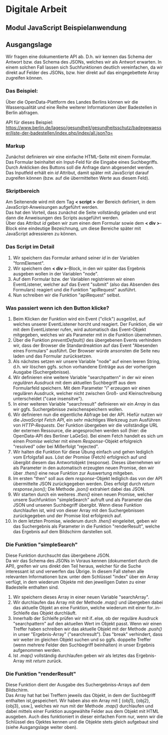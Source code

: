 # Digitale Arbeit
## Modul __JavaScript__ Beispielanwendung  

## Ausgangslage  
Wir fragen eine dokumentierte API ab. D.h. wir kennen das Schema der Antwort bzw. das Schema des JSONs, welches wir als Antwort erwarten. In einem solchen Fall lassen sich Suchfunktionen deutlich vereinfachen, da wir direkt auf Felder des JSONs, bzw. hier direkt auf das eingegebettete Array zugreifen können.  

### Das Beispiel:  

Über die OpenData-Plattform des Landes Berlins können wir die Wasserqualität und eine Reihe weiterer Informationen über Badestellen in Berlin abfragen.  

API für dieses Beispiel: https://www.berlin.de/lageso/gesundheit/gesundheitsschutz/badegewaesser/liste-der-badestellen/index.php/index/all.json?q=  

### Markup  
Zunächst definieren wir eine einfache HTML-Seite mit einem Formular.  
Das Formular beinhaltet ein Input-Feld für die Eingabe eines Suchbegriffs.  
Durch Anklicken des Buttons soll die Anfrage dann abgesendet werden.  
Das Inputfeld erhält ein _id_ Attribut, damit später mit JavaScript darauf zugreifen können (bzw. auf die übermittelten Werte aus diesem Feld).

### Skriptbereich  
Am Seitenende wird mit dem Tag __< script >__ der Bereich definiert, in dem JavaScript-Anweisungen aufgeführt werden.  
Das hat den Vorteil, dass zunächst die Seite vollständig geladen und erst dann die Anweisungen des Scripts ausgeführt werden.  
Über das Attribut _id_ geben wir zum einen dem Formular sowie dem __< div >__-Block eine eindeutige Bezeichnung, um diese Bereiche später mit JavaScript adressieren zu können.  

### Das Script im Detail  
1. Wir speichern das Formular anhand seiner _id_ in der Variablen "formElement".  
2. Wir speichern den __< div >__-Block, in den wir später das Ergebnis ausgeben wollen in der Variablen "node".  
3. Auf dem Formular bzw. der Variablen registrieren wir einen EventListener, welcher auf das Event "submit" (also das Absenden des Formulars) reagiert und die Funktion "apiRequest" ausführt.  
4. Nun schreiben wir die Funktion "apiRequest" selbst.

### Was passiert wenn ich den Button klicke?
1. Beim Klicken der Funktion wird ein Event ("click") ausgelöst, auf welches unserer EventListener horcht und reagiert. Der Funktion, die wir mit dem EventListener rufen, wird automatisch das Event-Objekt mitgegeben, welches wir als Parameter mit in die Funktion übernehmen.  
2. Über die Funktion _preventDefault()_ des übergebenen Events verhindern wir, dass der Browser die Standardreaktion auf das Event "Abesenden eines Formulars" ausführt. Der Browser würde ansonsten die Seite neu laden und das Formular zurücksetzen.  
3. Als nächstes setzen wir unsere Variable "node" auf einen leeren String, d.h. wir löschen ggfs. schon vorhandene Einträge aus der vorherigen Ausgabe (Suchergebnisse).  
4. Wir definieren eine weitere Variable "searchpattern" in der wir einen _regulären Ausdruck_ mit dem aktuellen Suchbegriff aus dem Formularfeld speichern. Mit dem Parameter "i" erzeugen wir einen regulären Ausdruck, welcher nicht zwischen Groß- und Kleinschreibung unterscheidet ("case insensitve").  
5. In einer weiteren Variable "searchresult" definieren wir ein _Array_ in das wir ggfs. Suchergebnisse zwischenspeichern wollen.  
6. Wir definieren nun die eigentliche Abfrage bei der API. Hiefür nutzen wir die _JavaScript Fetch API_, ein sehr mächtiges Werkzeug zum Ausführen von _HTTP-Requests_. Der Funktion übergeben wir die vollständige URL der externen Ressource, die angesprochen werden soll (hier: die OpenData-API des Berliner LaGeSo).  Bei einem Fetch handelt es sich um einen _Promise_ welcher mit einem _Response_-Objekt erfolgreich "resolved" oder bei Mißerfolgt "rejected".  
7. Wir halten die Funktion für diese Übung einfach und gehen lediglich vom Erfolgsfall aus. Löst der Promise (Fetch) erfolgreich auf und übergibt diesem das Antwortobjekt (response). Dieses übernehmen wir als Parameter in den automatisch erzeugten neuen Promise, den wir über _.then()_ eine neue Funktion zur Auswertung mitgeben.  
8. Im ersten "then" soll aus dem _response_-Objekt lediglich das von der API übermittelte JSON zurückgegeben werden. Dies erfolgt durch _return response.json();_  Die Methode _.json()_ extrahiert dabei das JSON.  
9. Wir starten durch ein weiteres _.then()_ einen neuen Promise, welcher unsere Suchfunktion "simpleSearch" aufruft und als Parameter das JSON und unseren Suchbegriff übergibt. Wenn diese Funktion durchlaufen ist, wird von dieser Array mit den Suchergebnissen zurückgegeben und der Promise löst erfolgreich auf.
10. In dem letzten Promise, wiederum durch _.then()_ eingeleitet, geben wir das Suchergebnis als Parameter in die Funktion "renderResult", welche das Ergebnis auf dem Bildschirm darstellen soll.  

### Die Funktion "simpleSearch"  
Diese Funktion durchsucht das übergebene JSON.  
Da wir das Schema des JSONs in Voraus kennen (dokumentiert durch die API), greifen wir uns direkt den Teil heraus, welcher für die Suche interessant ist und verwerfen das Übrige. In diesem Fall stehen alle relevanten Informationen bzw. unter dem Schlüssel "index" über ein Array verfügt, in dem wiederum Objekte mit den jeweiligen Daten zu einer Badestelle enthalten sind.  
1. Wir speichern dieses Array in einer neuen Variable "searchArray".  
2. Wir durchlaufen das Array mit der Methode _.map()_ und übergeben dabei das aktuelle Objekt an eine Funktion, welche wiederum mit einer for..in-Schleife das Objekt durchläuft.  
3. Innerhalb der Schleife prüfen wir mit if..else, ob der reguläre Ausdruck "searchpattern" auf den aktuellen Wert im Objekt passt. Wenn wir einen Treffer haben schreiben wir das aktuelle Objekt mit der Methode _.push()_ in unser "Ergebnis-Array" ("searchresult").  Das "break" verhindert, dass wir weiter im gleichen Objekt suchen und so ggfs. doppelte Treffer (wenn mehrere Felder den Suchbegriff beinhalten) in unser Ergebnis aufgenommen werden.  
4. Ist _.map()_ vollständig durchlaufen geben wir als letztes das Ergebnis-Array mit _return_ zurück.  


### Die Funktion "renderResult"  
Diese Funktion dient der Ausgabe des Suchergebniss-Arrays auf dem Bildschirm.  
Das Array hat hat bei Treffern jeweils das Objekt, in dem der Suchbegriff enthalten ist,gespeichert. Wir haben also ein Array mit [ {obj1}, {obj2},{obj3}, usw.], welches wir nun mit der Methode _.map()_ durchlaufen und dabei mittels einer Funktion ausgewählte Felder aus dem Objekt mit HTML ausgeben.  Auch dies funktioniert in dieser einfachen Form nur, wenn wir die Schlüssel des Ojektes kennen und die Objekte stets gleich aufgebaut sind (siehe Ausgangslage weiter oben).